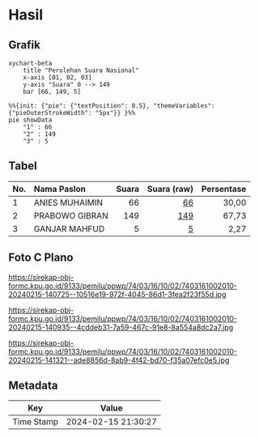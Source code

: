 # Hasil

## Grafik

```mermaid
xychart-beta
    title "Perolehan Suara Nasional"
    x-axis [01, 02, 03]
    y-axis "Suara" 0 --> 149
    bar [66, 149, 5]
```

```mermaid
%%{init: {"pie": {"textPosition": 0.5}, "themeVariables": {"pieOuterStrokeWidth": "5px"}} }%%
pie showData
    "1" : 66
    "2" : 149
    "3" : 5
```

## Tabel

| No. | Nama Paslon    | Suara | Suara (raw) | Persentase |
|:--- |:-------------- | -----:| -----------:| ----------:|
| 1   | ANIES MUHAIMIN | 66    | [66][p-1]   | 30,00      |
| 2   | PRABOWO GIBRAN | 149   | [149][p-2]  | 67,73      |
| 3   | GANJAR MAHFUD  | 5     | [5][p-3]    | 2,27       |


[p-1]: https://github.com/gigit-pemilu/pemilu-2024/blob/main/pilpres/hitung-suara/sub/74-sulawesi-tenggara/sub/03-muna/sub/16-katobu/sub/1002-raha-iii/sub/010-tps/sub/paslon-1.txt
[p-2]: https://github.com/gigit-pemilu/pemilu-2024/blob/main/pilpres/hitung-suara/sub/74-sulawesi-tenggara/sub/03-muna/sub/16-katobu/sub/1002-raha-iii/sub/010-tps/sub/paslon-2.txt
[p-3]: https://github.com/gigit-pemilu/pemilu-2024/blob/main/pilpres/hitung-suara/sub/74-sulawesi-tenggara/sub/03-muna/sub/16-katobu/sub/1002-raha-iii/sub/010-tps/sub/paslon-3.txt

## Foto C Plano

https://sirekap-obj-formc.kpu.go.id/9133/pemilu/ppwp/74/03/16/10/02/7403161002010-20240215-140725--10516e19-972f-4045-86d1-3fea2f23f55d.jpg

https://sirekap-obj-formc.kpu.go.id/9133/pemilu/ppwp/74/03/16/10/02/7403161002010-20240215-140935--4cddeb31-7a59-467c-91e8-8a554a8dc2a7.jpg

https://sirekap-obj-formc.kpu.go.id/9133/pemilu/ppwp/74/03/16/10/02/7403161002010-20240215-141321--ade8856d-8ab9-4f42-bd70-f35a07efc0e5.jpg


## Metadata

| Key        | Value               |
| ---------- | ------------------- |
| Time Stamp | 2024-02-15 21:30:27 |



